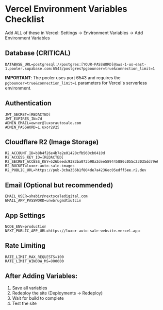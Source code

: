 # Vercel Environment Variables Checklist

Add ALL of these in Vercel: Settings → Environment Variables → Add Environment Variables

## Database (CRITICAL)
```
DATABASE_URL=postgresql://postgres:[YOUR-PASSWORD]@aws-1-us-east-1.pooler.supabase.com:6543/postgres?pgbouncer=true&connection_limit=1
```

**IMPORTANT**: The pooler uses port 6543 and requires the `pgbouncer=true&connection_limit=1` parameters for Vercel's serverless environment.

## Authentication
```
JWT_SECRET=[REDACTED]
JWT_EXPIRES_IN=7d
ADMIN_EMAIL=owner@luxorautosale.com
ADMIN_PASSWORD=L.uxor2@25
```

## Cloudflare R2 (Image Storage)
```
R2_ACCOUNT_ID=b8b4f26e4b7e2e01428cfb560cb0410d
R2_ACCESS_KEY_ID=[REDACTED]
R2_SECRET_ACCESS_KEY=526beedc9383ba073b98a2dee589445880c055c23035dd79e053eccb5c4f78c0
R2_BUCKET=luxor-auto-sale-images
R2_PUBLIC_URL=https://pub-3cba356b1f804de7a4236ec05edff5ee.r2.dev
```

## Email (Optional but recommended)
```
EMAIL_USER=shabir@nextscaledigital.com
EMAIL_APP_PASSWORD=unwbrugmdtxutcin
```

## App Settings
```
NODE_ENV=production
NEXT_PUBLIC_APP_URL=https://luxor-auto-sale-website.vercel.app
```

## Rate Limiting
```
RATE_LIMIT_MAX_REQUESTS=100
RATE_LIMIT_WINDOW_MS=900000
```

## After Adding Variables:
1. Save all variables
2. Redeploy the site (Deployments → Redeploy)
3. Wait for build to complete
4. Test the site

